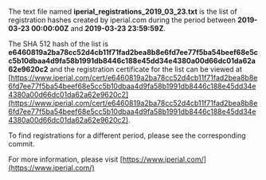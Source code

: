 The text file named **iperial_registrations_2019_03_23.txt** is the list of registration hashes created by iperial.com during the period between **2019-03-23 00:00:00Z** and **2019-03-23 23:59:59Z**.

The SHA 512 hash of the list is **e6460819a2ba78cc52d4cb11f71fad2bea8b8e6fd7ee77f5ba54beef68e5cc5b10dbaa4d9fa58b1991db8446c188e45dd34e4380a00d66dc01da62a62e9620c2** and the registration certificate for the list can be viewed at [https://www.iperial.com/cert/e6460819a2ba78cc52d4cb11f71fad2bea8b8e6fd7ee77f5ba54beef68e5cc5b10dbaa4d9fa58b1991db8446c188e45dd34e4380a00d66dc01da62a62e9620c2](https://www.iperial.com/cert/e6460819a2ba78cc52d4cb11f71fad2bea8b8e6fd7ee77f5ba54beef68e5cc5b10dbaa4d9fa58b1991db8446c188e45dd34e4380a00d66dc01da62a62e9620c2).

To find registrations for a different period, please see the corresponding commit.

For more information, please visit [https://www.iperial.com/](https://www.iperial.com/)
